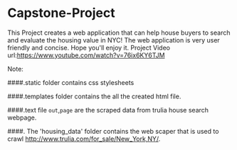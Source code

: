 # Capstone-Project


This Project creates a web application that can help house buyers to search and evaluate the housing value in NYC! The web application is very user friendly and concise. Hope you'll enjoy it.  Project Video url:https://www.youtube.com/watch?v=76ix6KY6TJM


Note: 

####.static folder contains css stylesheets

####.templates folder contains the all the created html file.

####.text file `out`,`page` are the scraped data from trulia house search webpage.

####. The 'housing_data' folder contains the web scaper that is used to crawl  http://www.trulia.com/for_sale/New_York,NY/. 
 

